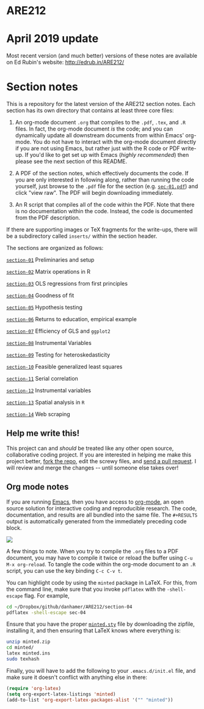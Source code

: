 ARE212
======

# April 2019 update

Most recent version (and much better) versions of these notes are available on Ed Rubin's website: http://edrub.in/ARE212/

# Section notes

This is a repository for the latest version of the ARE212 section
notes.  Each section has its own directory that contains at least
three core files:

1. An org-mode document `.org` that compiles to the `.pdf`, `.tex`,
and `.R` files.  In fact, the org-mode document _is_ the code; and you
can dynamically update all downstream documents from within Emacs'
org-mode.  You do not have to interact with the org-mode document
directly if you are not using Emacs, but rather just with the R code
or PDF write-up.  If you'd like to get set up with Emacs (_highly
recommended_) then please see the next section of this README.

2. A PDF of the section notes, which effectively documents the code.
If you are only interested in following along, rather than running the
code yourself, just browse to the `.pdf` file for the section
(e.g. [`sec-01.pdf`](https://github.com/pbaylis/ARE212/blob/master/section-01/sec-01.pdf))
and click "view raw".  The PDF will begin downloading immediately.

3. An R script that compiles all of the code within the PDF.  Note
that there is no documentation within the code.  Instead, the code is
documented from the PDF description.

If there are supporting images or TeX fragments for the write-ups,
there will be a subdirectory called `inserts/` within the section
header.

The sections are organized as follows:

[`section-01`](https://github.com/pbaylis/ARE212/tree/master/section-01) Preliminaries and setup

[`section-02`](https://github.com/pbaylis/ARE212/tree/master/section-02) Matrix operations in R

[`section-03`](https://github.com/pbaylis/ARE212/tree/master/section-03) OLS regressions from first principles

[`section-04`](https://github.com/pbaylis/ARE212/tree/master/section-04) Goodness of fit

[`section-05`](https://github.com/pbaylis/ARE212/tree/master/section-05) Hypothesis testing

[`section-06`](https://github.com/pbaylis/ARE212/tree/master/section-06) Returns to education, empirical example

[`section-07`](https://github.com/pbaylis/ARE212/tree/master/section-07) Efficiency of GLS and `ggplot2`

[`section-08`](https://github.com/pbaylis/ARE212/tree/master/section-08) Instrumental Variables

[`section-09`](https://github.com/pbaylis/ARE212/tree/master/section-09) Testing for heteroskedasticity

[`section-10`](https://github.com/pbaylis/ARE212/tree/master/section-10) Feasible generalized least squares

[`section-11`](https://github.com/pbaylis/ARE212/tree/master/section-11) Serial correlation

[`section-12`](https://github.com/pbaylis/ARE212/tree/master/section-12) Instrumental variables

[`section-13`](https://github.com/pbaylis/ARE212/tree/master/section-13) Spatial analysis in `R`

[`section-14`](https://github.com/pbaylis/ARE212/tree/master/section-14) Web scraping

## Help me write this!  

This project can and _should_ be treated like any other open source,
collaborative coding project.  If you are interested in helping me
make this project better, [fork the
repo](https://help.github.com/articles/fork-a-repo), edit the screwy
files, and [send a pull
request](https://help.github.com/articles/using-pull-requests).  I
will review and merge the changes -- until someone else takes over!

## Org mode notes

If you are running [Emacs](http://www.gnu.org/software/emacs), then
you have access to [org-mode](http://orgmode.org), an open source
solution for interactive coding and reproducible research.  The code,
documentation, and results are all bundled into the same file.  The
`#+RESULTS` output is automatically generated from the immediately
preceding code block.

![](http://i.imgur.com/CjpeA.png)

A few things to note.  When you try to compile the `.org` files to
a PDF document, you may have to compile it twice or reload the buffer
using `C-u M-x org-reload`.  To tangle the code within the org-mode
document to an `.R` script, you can use the key binding `C-c C-v t`.

You can highlight code by using the `minted` package in LaTeX.  For
this, from the command line, make sure that you invoke `pdflatex` with
the `-shell-escape` flag.  For example,

```bash
cd ~/Dropbox/github/danhamer/ARE212/section-04
pdflatex -shell-escape sec-04
```

Ensure that you have the proper
[`minted.sty`](http://www.ctan.org/pkg/minted) file by downloading the
zipfile, installing it, and then ensuring that LaTeX knows where
everything is:

```bash
unzip minted.zip
cd minted/
latex minted.ins
sudo texhash
```

Finally, you will have to add the following to your `.emacs.d/init.el`
file, and make sure it doesn't conflict with anything else in there:

```lisp
(require 'org-latex)
(setq org-export-latex-listings 'minted)
(add-to-list 'org-export-latex-packages-alist '("" "minted"))
```
